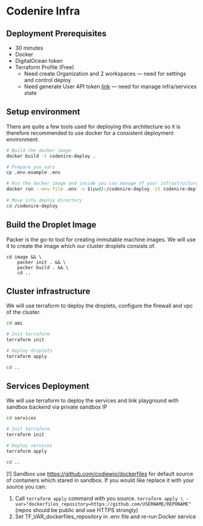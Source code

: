 # Codenire Infra

## Deployment Prerequisites
- 30 minutes
- Docker
- DigitalOcean token
- Terraform Profile (Free)
  - Need create Organization and 2 workspaces — need for settings and control deploy
  - Need generate User API token [link](https://app.terraform.io/app/settings/tokens) — need for manage infra/services state

## Setup environment
There are quite a few tools used for deploying this architecture so it is therefore recommended to use docker for a consistent deployment environment.

```bash
# Build the docker image
docker build -t codenire-deploy .

# Prepare you vars
cp .env.example .env 

# Run the docker image and inside you can manage of your infrastructure
docker run --env-file .env -v $(pwd):/codenire-deploy -it codenire-deploy
	
# Move into deploy directory
cd /codenire-deploy
```

## Build the Droplet Image
Packer is the go-to tool for creating immutable machine images. We will use it to create
the image which our cluster droplets consists of.
```
cd image && \
    packer init . && \
    packer build . && \
    cd ..
```

## Cluster infrastructure
We will use terraform to deploy the droplets, configure the firewall and vpc of the cluster.

```bash
cd ami

# Init terraform
terraform init

# Deploy droplets
terraform apply

cd ..
```


## Services Deployment
We will use terraform to deploy the services and link playground with sandbox backend via private sandbox IP

```bash
cd services

# Init terraform
terraform init

# Deploy services
terraform apply

cd ..
```

[!] Sandbox use https://github.com/codiewio/dockerfiles for default source of containers which stared in sandbox. 
If you would like replace it with your source you can:
1. Call `terraform apply` command with you source. 
  `terraform apply \
   -var="dockerfiles_repository=https://github.com/USERNAME/REPONAME"`
  (repos should be public and use HTTPS strongly)
2. Set TF_VAR_dockerfiles_repository in .env file and re-run Docker service
